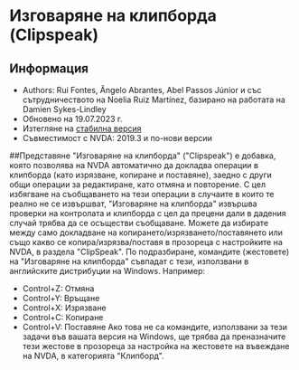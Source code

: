 # Изговаряне на клипборда (Clipspeak)


## Информация
* Authors: Rui Fontes, Ângelo Abrantes, Abel Passos Júnior и със сътрудничеството на Noelia Ruiz Martínez, базирано на работата на Damien Sykes-Lindley
* Обновено на 19.07.2023 г.
* Изтегляне на [стабилна версия][1]
* Съвместимост с NVDA: 2019.3 и по-нови версии


##Представяне
\"Изговаряне на клипборда\" (\"Clipspeak\") е добавка, която позволява на NVDA автоматично да докладва операции в клипборда (като изрязване, копиране и поставяне), заедно с други общи операции за редактиране, като отмяна и повторение.
С цел избягване на съобщаването на тези операции в случаите в които те реално не се извършват, \"Изговаряне на клипборда\" извършва проверки на контролата и клипборда с цел да прецени дали в дадения случай трябва да се осъществи съобщаване.
Можете да избирате между само докладване на копирането/изрязването/поставянето или също какво се копира/изрязва/поставя в прозореца с настройките на NVDA, в раздела \"ClipSpeak\".
По подразбиране, командите (жестовете) на \"Изговаряне на клипборда\" съвпадат с тези, използвани в английските дистрибуции на Windows. Например:
* Control+Z: Отмяна
* Control+Y: Връщане
* Control+X: Изрязване
* Control+C: Копиране
* Control+V: Поставяне
Ако това не са командите, използвани за тези задачи във вашата версия на Windows, ще трябва да преназначите тези жестове в прозореца за настройка на жестовете на въвеждане на NVDA, в категорията \"Клипборд\".

[1]: https://github.com/ruifontes/clipspeak/releases/download/2023.07.19/clipspeak-2023.07.19.nvda-addon
